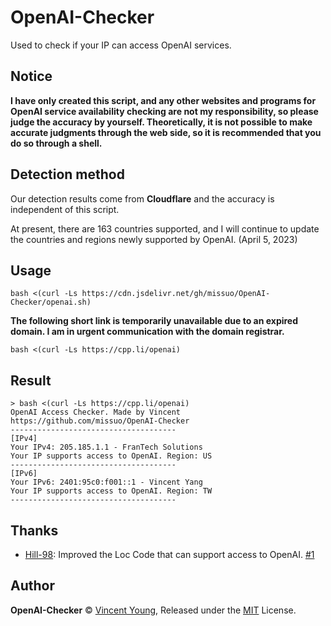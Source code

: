 # OpenAI-Checker
Used to check if your IP can access OpenAI services.

## Notice
**I have only created this script, and any other websites and programs for OpenAI service availability checking are not my responsibility, so please judge the accuracy by yourself. Theoretically, it is not possible to make accurate judgments through the web side, so it is recommended that you do so through a shell.**

## Detection method
Our detection results come from **Cloudflare** and the accuracy is independent of this script.   

At present, there are 163 countries supported, and I will continue to update the countries and regions newly supported by OpenAI. (April 5, 2023)

## Usage
```shell
bash <(curl -Ls https://cdn.jsdelivr.net/gh/missuo/OpenAI-Checker/openai.sh)
```
**The following short link is temporarily unavailable due to an expired domain. I am in urgent communication with the domain registrar.**
```shell
bash <(curl -Ls https://cpp.li/openai)
```
## Result
```
> bash <(curl -Ls https://cpp.li/openai)
OpenAI Access Checker. Made by Vincent
https://github.com/missuo/OpenAI-Checker
-------------------------------------
[IPv4]
Your IPv4: 205.185.1.1 - FranTech Solutions
Your IP supports access to OpenAI. Region: US
-------------------------------------
[IPv6]
Your IPv6: 2401:95c0:f001::1 - Vincent Yang
Your IP supports access to OpenAI. Region: TW
-------------------------------------
```
## Thanks
- [Hill-98](https://github.com/Hill-98): Improved the Loc Code that can support access to OpenAI. [#1](https://github.com/missuo/OpenAI-Checker/issues/1)

## Author
**OpenAI-Checker** © [Vincent Young](https://github.com/missuo), Released under the [MIT](./LICENSE) License.<br>
